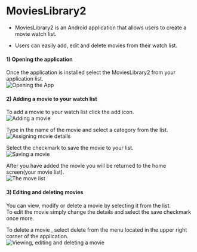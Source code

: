 # MoviesLibrary2 #

- MoviesLibrary2 is an Android application that allows users to create a movie watch list. 

- Users can easily add, edit and delete movies from their watch list.

#### 1) Opening the application ####
Once the application is installed select the MoviesLibrary2 from your application list.   
![Opening the App](app/documentation/examples/open.png)

#### 2) Adding a movie to your watch list ####
To add a movie to your watch list click the add icon.  
![Adding a movie](app/documentation/examples/welcome.png)  


Type in the name of the movie and select a category from the list.  
![Assigning movie details](app/documentation/examples/create.png)  


Select the checkmark to save the movie to your list.  
![Saving a movie](app/documentation/examples/save.png)  


After you have added the movie you will be returned to the home screen(your movie list).  
![The move list](app/documentation/examples/list.png)  

#### 3) Editing and deleting movies ####
You can view, modify or delete a movie by selecting it from the list.  
To edit the movie simply change the details and select the save checkmark once more.  

To delete a movie , select delete from the menu located in the upper right corner of the application.  
![Viewing, editing and deleting a movie](app/documentation/examples/delete.png)  
